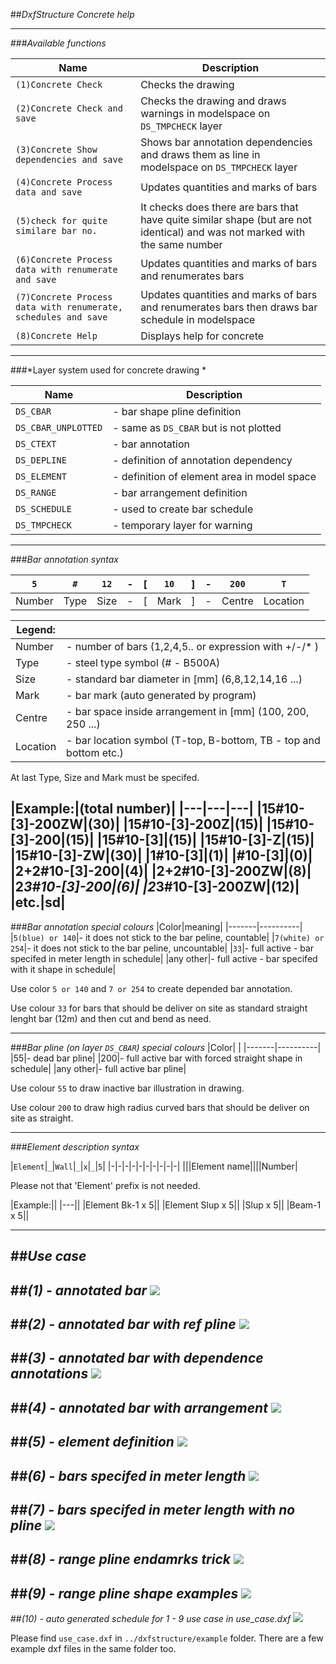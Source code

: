 ##*DxfStructure Concrete help*

---
###*Available functions*

|Name|Description|
|-------|----------|
|`(1)Concrete Check`| Checks the drawing|
|`(2)Concrete Check and save`| Checks the drawing and draws warnings in modelspace on `DS_TMPCHECK` layer|
|`(3)Concrete Show dependencies and save`| Shows bar annotation dependencies and draws them as line in modelspace on `DS_TMPCHECK` layer
|`(4)Concrete Process data and save`| Updates quantities and marks of bars|
|`(5)check for quite similare bar no.`| It checks does there are bars that have quite similar shape (but are not identical) and was not marked with the same number|
|`(6)Concrete Process data with renumerate and save`| Updates quantities and marks of bars and renumerates bars|
|`(7)Concrete Process data with renumerate, schedules and save`| Updates quantities and marks of bars and renumerates bars then draws bar schedule in modelspace|
|`(8)Concrete Help`| Displays help for concrete|
---
###*Layer system used for concrete drawing *

|Name|Description|
|-------|----------|
|`DS_CBAR`| - bar shape pline definition|
|`DS_CBAR_UNPLOTTED`| - same as `DS_CBAR` but is not plotted|
|`DS_CTEXT`| - bar annotation|
|`DS_DEPLINE`| - definition of annotation dependency|
|`DS_ELEMENT`|- definition of element area in model space|
|`DS_RANGE`|- bar arrangement definition|
|`DS_SCHEDULE`| - used to create bar schedule|
|`DS_TMPCHECK`| - temporary layer for warning|

---
###*Bar annotation syntax*

|`5`|`#`|`12`|-|[|`10`|]|-|`200`|`T`|
|-|-|-|-|-|-|-|-|-|-|
|Number|Type|Size|-|[|Mark|]|-|Centre|Location|

|Legend:| |
|-------|----------|
|Number|- number of bars (1,2,4,5.. or expression with +/-/* )|
|Type|- steel type symbol (# - B500A)|
|Size|- standard bar diameter in [mm] (6,8,12,14,16 ...)|
|Mark|- bar mark (auto generated by program)|
|Centre|- bar space inside arrangement in [mm] (100, 200, 250 ...) |
|Location|- bar location symbol (T-top, B-bottom, TB - top and bottom etc.)|

At last Type, Size and Mark must be specifed.

|Example:|(total number)|
|---|---|---|
|15#10-[3]-200ZW|(30)|
|15#10-[3]-200Z|(15)|
|15#10-[3]-200|(15)|
|15#10-[3]|(15)|
|15#10-[3]-Z|(15)|
|15#10-[3]-ZW|(30)|
|1#10-[3]|(1)|
|#10-[3]|(0)|
|2+2#10-[3]-200|(4)|
|2+2#10-[3]-200ZW|(8)|
|2*3#10-[3]-200|(6)|
|2*3#10-[3]-200ZW|(12)|
|etc.|sd|
---
###*Bar annotation special colours*
|Color|meaning|
|-------|----------|
|`5(blue) or 140`|- it does not stick to the bar peline, countable|
|`7(white) or 254`|- it does not stick to the bar peline, uncountable|
|`33`|- full active - bar specifed in meter length in schedule|
|any other|- full active - bar specifed with it shape in schedule|

Use color `5 or 140` and `7 or 254` to create depended bar annotation.

Use colour `33` for bars that should be deliver on site as standard straight lenght bar (12m) and then cut and bend as need.

---
###*Bar pline (on layer `DS_CBAR`) special colours*
|Color| |
|-------|----------|
|55|- dead bar pline|
|200|- full active bar with forced straight shape in schedule|
|any other|- full active bar pline|

Use colour `55` to draw inactive bar illustration in drawing.

Use colour `200` to draw high radius curved bars that should be deliver on site as straight.

---
###*Element description syntax*

|`Element`|`_`|`Wall`|`_`|`x`|`_`|`5`|
|-|-|-|-|-|-|-|-|-|-|
|||Element name||||Number|

Please not that 'Element' prefix is not needed.

|Example:||
|---||
|Element Bk-1 x 5||
|Element Slup x 5||
|Slup x 5||
|Beam-1 x 5||

---
##*Use case*
---
##*(1) - annotated bar*
![](help_concrete_usecase_1.png)
---
##*(2) - annotated bar with ref pline*
![](help_concrete_usecase_2.png)
---
##*(3) - annotated bar with dependence annotations*
![](help_concrete_usecase_3.png)
---
##*(4) - annotated bar with arrangement*
![](help_concrete_usecase_4.png)
---
##*(5) - element definition*
![](help_concrete_usecase_5.png)
---
##*(6) - bars specifed in meter length*
![](help_concrete_usecase_6.png)
---
##*(7) - bars specifed in meter length with no pline*
![](help_concrete_usecase_7.png)
---
##*(8) - range pline endamrks trick*
![](help_concrete_usecase_8.png)
---
##*(9) - range pline shape examples*
![](help_concrete_usecase_9.png)
---
##*(10) - auto generated schedule for 1 - 9 use case in use_case.dxf*
![](help_concrete_usecase_schedule.png)

Please find `use_case.dxf` in `../dxfstructure/example` folder. There are a few example dxf files in the same folder too.